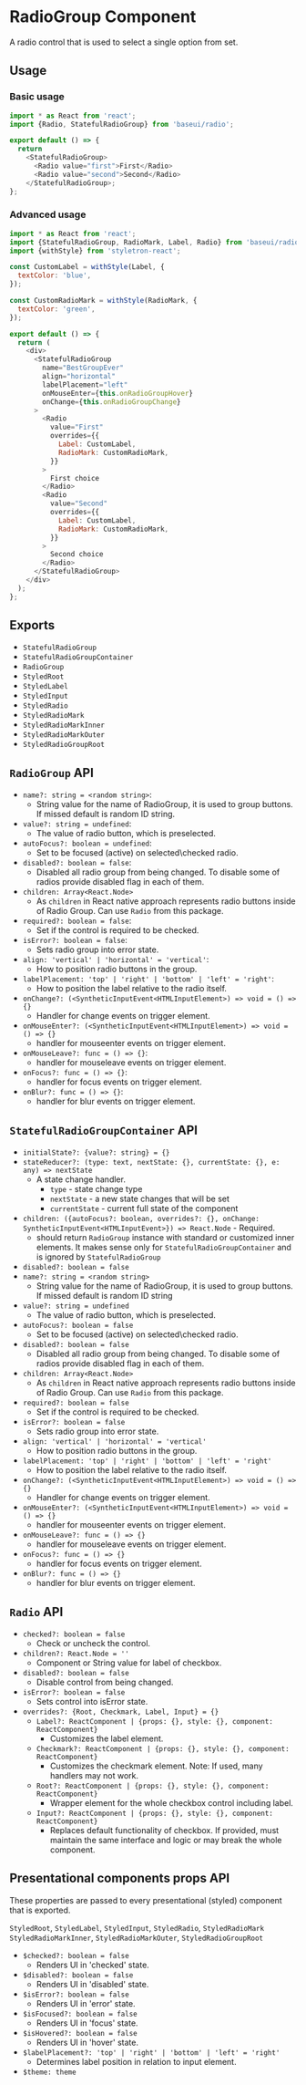 # RadioGroup Component

A radio control that is used to select a single option from set.

## Usage

### Basic usage

```js
import * as React from 'react';
import {Radio, StatefulRadioGroup} from 'baseui/radio';

export default () => {
  return
    <StatefulRadioGroup>
      <Radio value="first">First</Radio>
      <Radio value="second">Second</Radio>
    </StatefulRadioGroup>;
};
```

### Advanced usage

```js
import * as React from 'react';
import {StatefulRadioGroup, RadioMark, Label, Radio} from 'baseui/radio';
import {withStyle} from 'styletron-react';

const CustomLabel = withStyle(Label, {
  textColor: 'blue',
});

const CustomRadioMark = withStyle(RadioMark, {
  textColor: 'green',
});

export default () => {
  return (
    <div>
      <StatefulRadioGroup
        name="BestGroupEver"
        align="horizontal"
        labelPlacement="left"
        onMouseEnter={this.onRadioGroupHover}
        onChange={this.onRadioGroupChange}
      >
        <Radio
          value="First"
          overrides={{
            Label: CustomLabel,
            RadioMark: CustomRadioMark,
          }}
        >
          First choice
        </Radio>
        <Radio
          value="Second"
          overrides={{
            Label: CustomLabel,
            RadioMark: CustomRadioMark,
          }}
        >
          Second choice
        </Radio>
      </StatefulRadioGroup>
    </div>
  );
};
```

## Exports

* `StatefulRadioGroup`
* `StatefulRadioGroupContainer`
* `RadioGroup`
* `StyledRoot`
* `StyledLabel`
* `StyledInput`
* `StyledRadio`
* `StyledRadioMark`
* `StyledRadioMarkInner`
* `StyledRadioMarkOuter`
* `StyledRadioGroupRoot`

## `RadioGroup` API

* `name?: string = <random string>`:
  * String value for the name of RadioGroup, it is used to group buttons. If missed default is random ID string.
* `value?: string = undefined`:
  * The value of radio button, which is preselected.
* `autoFocus?: boolean = undefined`:
  * Set to be focused (active) on selected\checked radio.
* `disabled?: boolean = false`:
  * Disabled all radio group from being changed. To disable some of radios provide disabled flag in each of them.
* `children: Array<React.Node>`
  * As `children` in React native approach represents radio buttons inside of Radio Group. Can use `Radio` from this package.
* `required?: boolean = false`:
  * Set if the control is required to be checked.
* `isError?: boolean = false`:
  * Sets radio group into error state.
* `align: 'vertical' | 'horizontal' = 'vertical'`:
  * How to position radio buttons in the group.
* `labelPlacement: 'top' | 'right' | 'bottom' | 'left' = 'right'`:
  * How to position the label relative to the radio itself.
* `onChange?: (<SyntheticInputEvent<HTMLInputElement>) => void = () => {}`
  * Handler for change events on trigger element.
* `onMouseEnter?: (<SyntheticInputEvent<HTMLInputElement>) => void = () => {}`
  * handler for mouseenter events on trigger element.
* `onMouseLeave?: func = () => {}`:
  * handler for mouseleave events on trigger element.
* `onFocus?: func = () => {}`:
  * handler for focus events on trigger element.
* `onBlur?: func = () => {}`:
  * handler for blur events on trigger element.

## `StatefulRadioGroupContainer` API

* `initialState?: {value?: string} = {}`
* `stateReducer?: (type: text, nextState: {}, currentState: {}, e: any) => nextState`
  * A state change handler.
    * `type` - state change type
    * `nextState` - a new state changes that will be set
    * `currentState` - current full state of the component
* `children: ({autoFocus?: boolean, overrides?: {}, onChange: SyntheticInputEvent<HTMLInputEvent>}) => React.Node` - Required.
  * should return `RadioGroup` instance with standard or customized inner elements. It makes sense only for `StatefulRadioGroupContainer` and is ignored by `StatefulRadioGroup`
* `disabled?: boolean = false`
* `name?: string = <random string>`
  * String value for the name of RadioGroup, it is used to group buttons. If missed default is random ID string
* `value?: string = undefined`
  * The value of radio button, which is preselected.
* `autoFocus?: boolean = false`
  * Set to be focused (active) on selected\checked radio.
* `disabled?: boolean = false`
  * Disabled all radio group from being changed. To disable some of radios provide disabled flag in each of them.
* `children: Array<React.Node>`
  * As `children` in React native approach represents radio buttons inside of Radio Group. Can use `Radio` from this package.
* `required?: boolean = false`
  * Set if the control is required to be checked.
* `isError?: boolean = false`
  * Sets radio group into error state.
* `align: 'vertical' | 'horizontal' = 'vertical'`
  * How to position radio buttons in the group.
* `labelPlacement: 'top' | 'right' | 'bottom' | 'left' = 'right'`
  * How to position the label relative to the radio itself.
* `onChange?: (<SyntheticInputEvent<HTMLInputElement>) => void = () => {}`
  * Handler for change events on trigger element.
* `onMouseEnter?: (<SyntheticInputEvent<HTMLInputElement>) => void = () => {}`
  * handler for mouseenter events on trigger element.
* `onMouseLeave?: func = () => {}`
  * handler for mouseleave events on trigger element.
* `onFocus?: func = () => {}`
  * handler for focus events on trigger element.
* `onBlur?: func = () => {}`
  * handler for blur events on trigger element.

## `Radio` API

* `checked?: boolean = false`
  * Check or uncheck the control.
* `children?: React.Node = ''`
  * Component or String value for label of checkbox.
* `disabled?: boolean = false`
  * Disable control from being changed.
* `isError?: boolean = false`
  * Sets control into isError state.
* `overrides?: {Root, Checkmark, Label, Input} = {}`
  * `Label?: ReactComponent | {props: {}, style: {}, component: ReactComponent}`
    * Customizes the label element.
  * `Checkmark?: ReactComponent | {props: {}, style: {}, component: ReactComponent}`
    * Customizes the checkmark element. Note: If used, many handlers may not work.
  * `Root?: ReactComponent | {props: {}, style: {}, component: ReactComponent}`
    * Wrapper element for the whole checkbox control including label.
  * `Input?: ReactComponent | {props: {}, style: {}, component: ReactComponent}`
    * Replaces default functionality of checkbox. If provided, must maintain the same interface and logic or may break the whole component.

## Presentational components props API

These properties are passed to every presentational (styled) component that is exported.

`StyledRoot`, `StyledLabel`, `StyledInput`, `StyledRadio`, `StyledRadioMark`
`StyledRadioMarkInner`, `StyledRadioMarkOuter`, `StyledRadioGroupRoot`

* `$checked?: boolean = false`
  * Renders UI in 'checked' state.
* `$disabled?: boolean = false`
  * Renders UI in 'disabled' state.
* `$isError?: boolean = false`
  * Renders UI in 'error' state.
* `$isFocused?: boolean = false`
  * Renders UI in 'focus' state.
* `$isHovered?: boolean = false`
  * Renders UI in 'hover' state.
* `$labelPlacement?: 'top' | 'right' | 'bottom' | 'left' = 'right'`
  * Determines label position in relation to input element.
* `$theme: theme`
